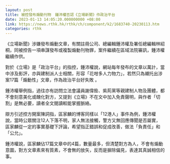 ```yaml
---
layout: post
title: 被控發布煽動刊物　鍾沛權否認《立場新聞》作政治平台
date: 2023-01-13 14:05:20.000000000 +08:00
link: https://news.rthk.hk/rthk/ch/component/k2/1683740-20230113.htm
categories: rthk
---
```


《立場新聞》涉嫌發布煽動文章，有關註冊公司、總編輯鍾沛權及署任總編輯林紹桐，同被控告一項串謀發布或複製煽動刊物罪，案件繼續在區域法院審訊，鍾沛權繼續作供。

對於《立場》是「政治平台」的指控，鍾沛權說，網站每年發布的文章以萬計，當中涉及影評，亦與建制派人士相關，形容「花咁多人力物力」，若然只為襯托出涉案17篇「煽動性」文章，作為政治平台好失敗 。

鍾沛權舉例指，過往亦有訪問立法會議員謝偉銓、紫荊黨等親建制人物及團體，都不會刻意美化或醜化對方，又提到《立場》不在文中加入免責聲明，與作者「切割」是無必要，讀者全文閱讀較能掌握脈絡。

辯方引述控方開案陳詞指，區家麟的博客同樣以「12港人」事件為例，鍾沛權說，當時公眾關注12人下落不明，家人無法接觸，警方又無回應傳聞是否屬實，區家麟從一定的事實基礎下評論，希望指正錯誤和促成改善，做法「負責任」和「公允」。

鍾沛權說，區家麟佔17篇文章中的4篇，數量最多，但清楚對方為人，不會有煽動意圖，對方文章素來有質素，不會無的放矢，反而是摒除偏見，表達其真誠相信的事。
